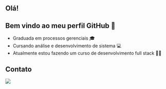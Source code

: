 ## Olá!
## Bem vindo ao meu perfil GitHub 👋
- Graduada em processos gerenciais 🎓
- Cursando análise e desenvolvimento de sistema 💻
- Atualmente estou fazendo um curso de desenvolvimento full stack 👩‍💻

## Contato

<a href="https://www.linkedin.com/in/adriele-oliveira-275251191/" target="_blank"><img loading="lazy" src="https://img.shields.io/badge/-LinkedIn-%230077B5?style=for-the-badge&logo=linkedin&logoColor=white" target="_blank"></a>